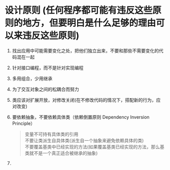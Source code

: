 # 设计原则 (任何程序都可能有违反这些原则的地方，但要明白是什么足够的理由可以来违反这些原则)
1. 找出应用中可能需要变化之处，把他们独立出来，不要和那些不需要变化的代码混在一起
2. 针对接口编程，而不是针对实现编程
3. 多用组合，少用继承
4. 为了交互对象之间的松耦合而努力
5. 类应该对扩展开放，对修改关闭(在不修改代码的情况下，搭配新的行为，应对改变)
6. 要依赖抽象，不要依赖具体类（依赖倒置原则 Dependency Inversion Principle）
    
    >变量不可持有具体类的引用    
    不要让类派生自具体类(派生自一个抽象来避免依赖具体的类)    
    不要覆盖基类中已经实现的方法(如果覆盖基类已经实现的方法，那么基类就不是一个真正适合被继承的抽象)
    
7. 
                                                           